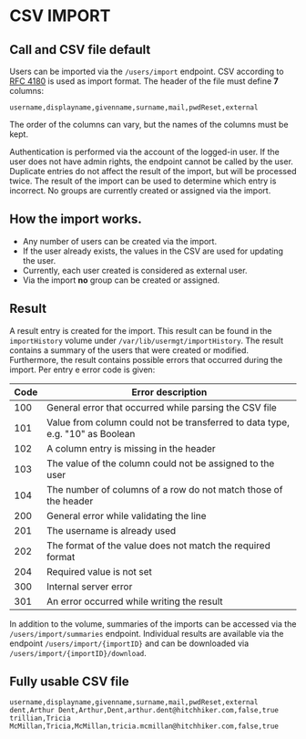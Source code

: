 # CSV IMPORT

## Call and CSV file default

Users can be imported via the `/users/import` endpoint. CSV according to [RFC 4180](https://datatracker.ietf.org/doc/html/rfc4180) 
is used as import format. The header of the file must define **7** columns:

```csv
username,displayname,givenname,surname,mail,pwdReset,external
```

The order of the columns can vary, but the names of the columns must be kept.

Authentication is performed via the account of the logged-in user. If the user does not have admin rights, the
endpoint cannot be called by the user. Duplicate entries do not affect the result of the import,
but will be processed twice. The result of the import can be used to determine which entry is incorrect.
No groups are currently created or assigned via the import.

## How the import works.

* Any number of users can be created via the import.
* If the user already exists, the values in the CSV are used for updating the user.
* Currently, each user created is considered as external user.
* Via the import **no** group can be created or assigned.

## Result
A result entry is created for the import. This result can be found in the `importHistory` volume under
`/var/lib/usermgt/importHistory`. The result contains a summary of the users that were created or modified. 
Furthermore, the result contains possible errors that occurred during the import. Per entry e error code is given:

| Code  | Error description                                                             |
|-------|-------------------------------------------------------------------------------|
| 100   | General error that occurred while parsing the CSV file                        |
| 101   | Value from column could not be transferred to data type, e.g. "10" as Boolean |
| 102   | A column entry is missing in the header                                       |
| 103   | The value of the column could not be assigned to the user                     |
| 104   | The number of columns of a row do not match those of the header               |
| 200   | General error while validating the line                                       |
| 201   | The username is already used                                                  |
| 202   | The format of the value does not match the required format                    |
| 204   | Required value is not set                                                     |
| 300   | Internal server error                                                         |
| 301   | An error occurred while writing the result                                    |

In addition to the volume, summaries of the imports can be accessed via the `/users/import/summaries` endpoint.
Individual results are available via the endpoint `/users/import/{importID}` and can be downloaded via 
`/users/import/{importID}/download`.

## Fully usable CSV file
```csv
username,displayname,givenname,surname,mail,pwdReset,external
dent,Arthur Dent,Arthur,Dent,arthur.dent@hitchhiker.com,false,true
trillian,Tricia McMillan,Tricia,McMillan,tricia.mcmillan@hitchhiker.com,false,true
```